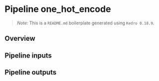 # Pipeline one_hot_encode

> *Note:* This is a `README.md` boilerplate generated using `Kedro 0.18.9`.

## Overview

<!---
Please describe your modular pipeline here.
-->

## Pipeline inputs

<!---
The list of pipeline inputs.
-->

## Pipeline outputs

<!---
The list of pipeline outputs.
-->
